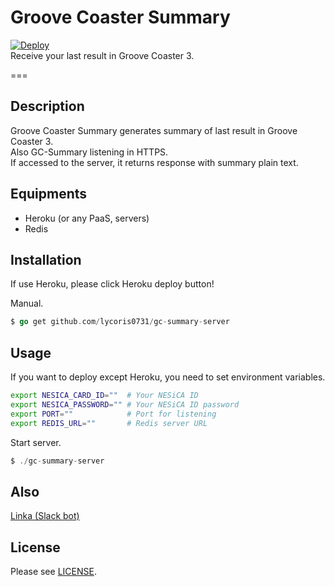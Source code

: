 # Groove Coaster Summary
[![Deploy](https://www.herokucdn.com/deploy/button.svg)](https://heroku.com/deploy)  
Receive your last result in Groove Coaster 3.  

===

## Description  
Groove Coaster Summary generates summary of last result in Groove Coaster 3.  
Also GC-Summary listening in HTTPS.  
If accessed to the server, it returns response with summary plain text.  

## Equipments
- Heroku (or any PaaS, servers)
- Redis

## Installation
If use Heroku, please click Heroku deploy button!  

Manual.  
``` go
$ go get github.com/lycoris0731/gc-summary-server
```

## Usage
If you want to deploy except Heroku, you need to set environment variables.  
``` sh
export NESICA_CARD_ID=""  # Your NESiCA ID
export NESICA_PASSWORD="" # Your NESiCA ID password
export PORT=""            # Port for listening
export REDIS_URL=""       # Redis server URL
```

Start server.  
``` go
$ ./gc-summary-server
```

## Also
[Linka (Slack bot)](https://github.com/lycoris0731/linka)

## License
Please see [LICENSE](./LICENSE).
